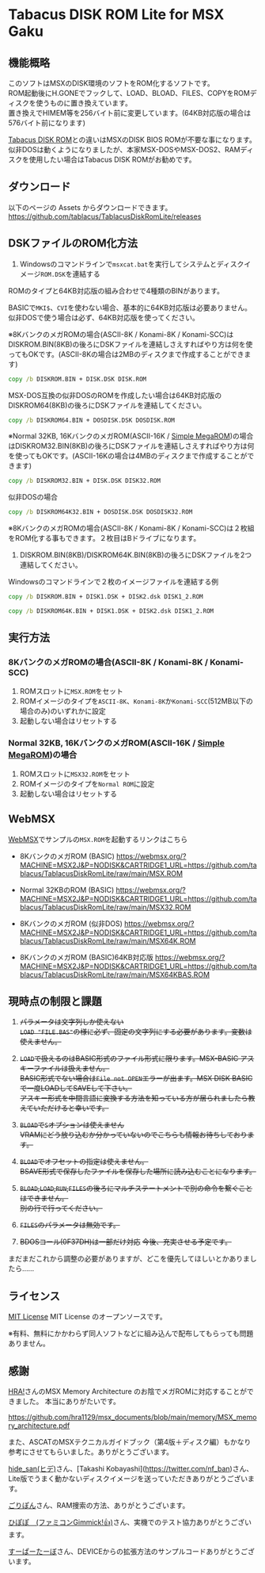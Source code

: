 
# Tabacus DISK ROM Lite for MSX Gaku

## 機能概略

このソフトはMSXのDISK環境のソフトをROM化するソフトです。  
ROM起動後にH.GONEでフックして、LOAD、BLOAD、FILES、COPYをROMディスクを使うものに置き換えています。  
置き換えでHIMEM等を256バイト前に変更しています。(64KB対応版の場合は576バイト前になります)

[Tabacus DISK ROM](https://github.com/tablacus/TablacusDiskRom)との違いはMSXのDISK BIOS ROMが不要な事になります。  
似非DOSは動くようになりましたが、本家MSX-DOSやMSX-DOS2、RAMディスクを使用したい場合はTabacus DISK ROMがお勧めです。

## ダウンロード

以下のページの Assets からダウンロードできます。  
https://github.com/tablacus/TablacusDiskRomLite/releases

## DSKファイルのROM化方法

1. Windowsのコマンドラインで`msxcat.bat`を実行してシステムとディスクイメージ`ROM.DSK`を連結する

ROMのタイプと64KB対応版の組み合わせで4種類のBINがあります。

BASICで`MKI$`、`CVI`を使わない場合、基本的に64KB対応版は必要ありません。  
似非DOSで使う場合は必ず、64KB対応版を使ってください。

※8KバンクのメガROMの場合(ASCII-8K / Konami-8K / Konami-SCC)はDISKROM.BIN(8KB)の後ろにDSKファイルを連結しさえすればやり方は何を使ってもOKです。(ASCII-8Kの場合は2MBのディスクまで作成することができます)
```bat
copy /b DISKROM.BIN + DISK.DSK DISK.ROM
```
MSX-DOS互換の似非DOSのROMを作成したい場合は64KB対応版のDISKROM64(8KB)の後ろにDSKファイルを連結してください。
```bat
copy /b DISKROM64.BIN + DOSDISK.DSK DOSDISK.ROM
```
※Normal 32KB, 16KバンクのメガROM(ASCII-16K / [Simple MegaROM](https://github.com/hra1129/simple_megarom_cartridge/tree/main))の場合はDISKROM32.BIN(8KB)の後ろにDSKファイルを連結しさえすればやり方は何を使ってもOKです。(ASCII-16Kの場合は4MBのディスクまで作成することができます)
```bat
copy /b DISKROM32.BIN + DISK.DSK DISK32.ROM
```
似非DOSの場合
```bat
copy /b DISKROM64K32.BIN + DOSDISK.DSK DOSDISK32.ROM
```

※8KバンクのメガROMの場合(ASCII-8K / Konami-8K / Konami-SCC)は２枚組をROM化する事もできます。２枚目はBドライブになります。

1. DISKROM.BIN(8KB)/DISKROM64K.BIN(8KB)の後ろにDSKファイルを2つ連結してください。

Windowsのコマンドラインで２枚のイメージファイルを連結する例
```bat
copy /b DISKROM.BIN + DISK1.DSK + DISK2.dsk DISK1_2.ROM
```
```bat
copy /b DISKROM64K.BIN + DISK1.DSK + DISK2.dsk DISK1_2.ROM
```

## 実行方法

### 8KバンクのメガROMの場合(ASCII-8K / Konami-8K / Konami-SCC)

1. ROMスロットに`MSX.ROM`をセット
2. ROMイメージのタイプを`ASCII-8K`、`Konami-8K`か`Konami-SCC`(512MB以下の場合のみ)のいずれかに設定
3. 起動しない場合はリセットする

### Normal 32KB, 16KバンクのメガROM(ASCII-16K / [Simple MegaROM](https://github.com/hra1129/simple_megarom_cartridge/tree/main))の場合

1. ROMスロットに`MSX32.ROM`をセット
2. ROMイメージのタイプを`Normal ROM`に設定
3. 起動しない場合はリセットする

## WebMSX

[WebMSX](https://webmsx.org/)でサンプルの`MSX.ROM`を起動するリンクはこちら

- 8KバンクのメガROM (BASIC)
https://webmsx.org/?MACHINE=MSX2J&P=NODISK&CARTRIDGE1_URL=https://github.com/tablacus/TablacusDiskRomLite/raw/main/MSX.ROM

- Normal 32KBのROM (BASIC)
https://webmsx.org/?MACHINE=MSX2J&P=NODISK&CARTRIDGE1_URL=https://github.com/tablacus/TablacusDiskRomLite/raw/main/MSX32.ROM

- 8KバンクのメガROM (似非DOS)
https://webmsx.org/?MACHINE=MSX2J&P=NODISK&CARTRIDGE1_URL=https://github.com/tablacus/TablacusDiskRomLite/raw/main/MSX64K.ROM

- 8KバンクのメガROM (BASIC)64KB対応版
https://webmsx.org/?MACHINE=MSX2J&P=NODISK&CARTRIDGE1_URL=https://github.com/tablacus/TablacusDiskRomLite/raw/main/MSX64KBAS.ROM

## 現時点の制限と課題

1. ~~パラメータは文字列しか使えない~~  
~~`LOAD "FILE.BAS"`の様に必ず、固定の文字列にする必要があります。変数は使えません。~~

2. ~~`LOAD`で扱えるのはBASIC形式のファイル形式に限ります。MSX-BASIC アスキーファイルは扱えません。~~  
~~BASIC形式でない場合は`File not OPEN`エラーが出ます。MSX DISK BASICで一度LOADしてSAVEして下さい。~~    
~~アスキー形式を中間言語に変換する方法を知っている方が居られましたら教えていただけると幸いです。~~

3. ~~`BLOAD`で`S`オプションは使えません~~  
~~VRAMにどう放り込むか分かっていないのでこちらも情報お待ちしております。~~

4. ~~`BLOAD`でオフセットの指定は使えません。~~  
~~BSAVE形式で保存したファイルを保存した場所に読み込むことになります。~~

5. ~~`BLOAD`,`LOAD`,`RUN`,`FILES`の後ろにマルチステートメントで別の命令を繋ぐことはできません。~~  
~~別の行で行ってください。~~

6. ~~`FILES`のパラメータは無効です。~~

7. ~~BDOSコール(0F37DH)は一部だけ対応~~
~~今後、充実させる予定です。~~

まだまだこれから調整の必要がありますが、どこを優先してほしいとかありましたら……

## ライセンス

[MIT License](https://github.com/tablacus/TablacusDiskRomLite/blob/main/LICENSE)
MIT License のオープンソースです。  

※有料、無料にかかわらず同人ソフトなどに組み込んで配布してもらっても問題ありません。

## 感謝

[HRA!](https://twitter.com/thara1129)さんのMSX Memory Architecture のお陰でメガROMに対応することができました。
本当にありがたいです。

https://github.com/hra1129/msx_documents/blob/main/memory/MSX_memory_architecture.pdf

また、ASCATのMSXテクニカルガイドブック（第4版＋ディスク編）もかなり参考にさせてもらいました。ありがとうございます。

[hide_san(ヒデ)](https://twitter.com/_msx_)さん、[Takashi Kobayashi](https://twitter.com/nf_ban)さん、Lite版でうまく動かないディスクイメージを送っていただきありがとうございます。

[ごりぽん](https://twitter.com/goripon_tw)さん、RAM捜索の方法、ありがとうございます。

[ひぽぽ　(ファミコンGimmick!👍)](https://twitter.com/koichironakaza1)さん、実機でのテスト協力ありがとうございます。

[すーぱーたー⁧⁨ぼ](https://twitter.com/SuperturboZ)さん、DEVICEからの拡張方法のサンプルコードありがとうございます。
